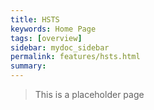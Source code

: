 ```yaml
---
title: HSTS
keywords: Home Page
tags: [overview]
sidebar: mydoc_sidebar
permalink: features/hsts.html
summary:  
---
```


> This is a placeholder page
